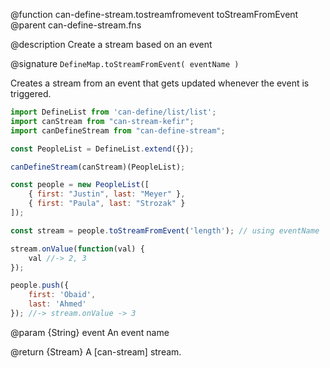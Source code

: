 @function can-define-stream.tostreamfromevent toStreamFromEvent
@parent can-define-stream.fns


@description Create a stream based on an event

@signature `DefineMap.toStreamFromEvent( eventName )`

Creates a stream from an event that gets updated whenever the event is triggered.

```javascript
import DefineList from 'can-define/list/list';
import canStream from "can-stream-kefir";
import canDefineStream from "can-define-stream";

const PeopleList = DefineList.extend({});

canDefineStream(canStream)(PeopleList);

const people = new PeopleList([
    { first: "Justin", last: "Meyer" },
    { first: "Paula", last: "Strozak" }
]);

const stream = people.toStreamFromEvent('length'); // using eventName

stream.onValue(function(val) {
    val //-> 2, 3
});

people.push({
    first: 'Obaid',
    last: 'Ahmed'
}); //-> stream.onValue -> 3
```

@param {String} event An event name

@return {Stream} A [can-stream] stream.
